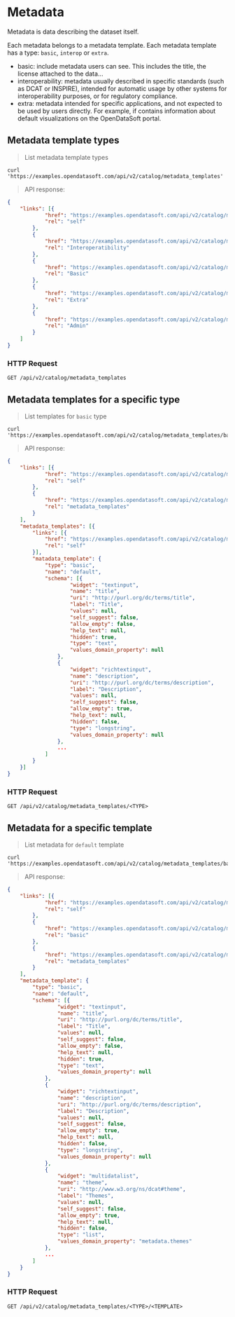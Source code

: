 # Metadata

Metadata is data describing the dataset itself.

Each metadata belongs to a metadata template. Each metadata template has a type: `basic`, `interop` or `extra`.

- basic: include metadata users can see. This includes the title, the license attached to the data...
- interoperability: metadata usually described in specific standards (such as DCAT or INSPIRE), intended for automatic usage by other systems for interoperability purposes, or for regulatory compliance.
- extra: metadata intended for specific applications, and not expected to be used by users directly. For example, if contains information about default visualizations on the OpenDataSoft portal.

## Metadata template types

> List metadata template types

```shell
curl 'https://examples.opendatasoft.com/api/v2/catalog/metadata_templates'
```

> API response:

```json
{
	"links": [{
			"href": "https://examples.opendatasoft.com/api/v2/catalog/metadata_templates",
			"rel": "self"
		},
		{
			"href": "https://examples.opendatasoft.com/api/v2/catalog/metadata_templates/interop",
			"rel": "Interoperatibility"
		},
		{
			"href": "https://examples.opendatasoft.com/api/v2/catalog/metadata_templates/basic",
			"rel": "Basic"
		},
		{
			"href": "https://examples.opendatasoft.com/api/v2/catalog/metadata_templates/extra",
			"rel": "Extra"
		},
		{
			"href": "https://examples.opendatasoft.com/api/v2/catalog/metadata_templates/admin",
			"rel": "Admin"
		}
	]
}
```


### HTTP Request

`GET /api/v2/catalog/metadata_templates`


## Metadata templates for a specific type

> List templates for `basic` type

```shell
curl 'https://examples.opendatasoft.com/api/v2/catalog/metadata_templates/basic'
```

> API response:

```json
{
	"links": [{
			"href": "https://examples.opendatasoft.com/api/v2/catalog/metadata_templates/basic",
			"rel": "self"
		},
		{
			"href": "https://examples.opendatasoft.com/api/v2/catalog/metadata_templates",
			"rel": "metadata_templates"
		}
	],
	"metadata_templates": [{
		"links": [{
			"href": "https://examples.opendatasoft.com/api/v2/catalog/metadata_templates/basic/default",
			"rel": "self"
		}],
		"matadata_template": {
			"type": "basic",
			"name": "default",
			"schema": [{
					"widget": "textinput",
					"name": "title",
					"uri": "http://purl.org/dc/terms/title",
					"label": "Title",
					"values": null,
					"self_suggest": false,
					"allow_empty": false,
					"help_text": null,
					"hidden": true,
					"type": "text",
					"values_domain_property": null
				},
				{
					"widget": "richtextinput",
					"name": "description",
					"uri": "http://purl.org/dc/terms/description",
					"label": "Description",
					"values": null,
					"self_suggest": false,
					"allow_empty": true,
					"help_text": null,
					"hidden": false,
					"type": "longstring",
					"values_domain_property": null
				},
                ...
			]
		}
	}]
}
```

### HTTP Request

`GET /api/v2/catalog/metadata_templates/<TYPE>`


## Metadata for a specific template

> List metadata for `default` template

```shell
curl 'https://examples.opendatasoft.com/api/v2/catalog/metadata_templates/basic/default'
```

> API response:

```json
{
	"links": [{
			"href": "https://examples.opendatasoft.com/api/v2/catalog/metadata_templates/basic/default",
			"rel": "self"
		},
		{
			"href": "https://examples.opendatasoft.com/api/v2/catalog/metadata_templates/basic",
			"rel": "basic"
		},
		{
			"href": "https://examples.opendatasoft.com/api/v2/catalog/metadata_templates",
			"rel": "metadata_templates"
		}
	],
	"metadata_template": {
		"type": "basic",
		"name": "default",
		"schema": [{
				"widget": "textinput",
				"name": "title",
				"uri": "http://purl.org/dc/terms/title",
				"label": "Title",
				"values": null,
				"self_suggest": false,
				"allow_empty": false,
				"help_text": null,
				"hidden": true,
				"type": "text",
				"values_domain_property": null
			},
			{
				"widget": "richtextinput",
				"name": "description",
				"uri": "http://purl.org/dc/terms/description",
				"label": "Description",
				"values": null,
				"self_suggest": false,
				"allow_empty": true,
				"help_text": null,
				"hidden": false,
				"type": "longstring",
				"values_domain_property": null
			},
			{
				"widget": "multidatalist",
				"name": "theme",
				"uri": "http://www.w3.org/ns/dcat#theme",
				"label": "Themes",
				"values": null,
				"self_suggest": false,
				"allow_empty": true,
				"help_text": null,
				"hidden": false,
				"type": "list",
				"values_domain_property": "metadata.themes"
			},
            ...
		]
	}
}
```


### HTTP Request

`GET /api/v2/catalog/metadata_templates/<TYPE>/<TEMPLATE>`

